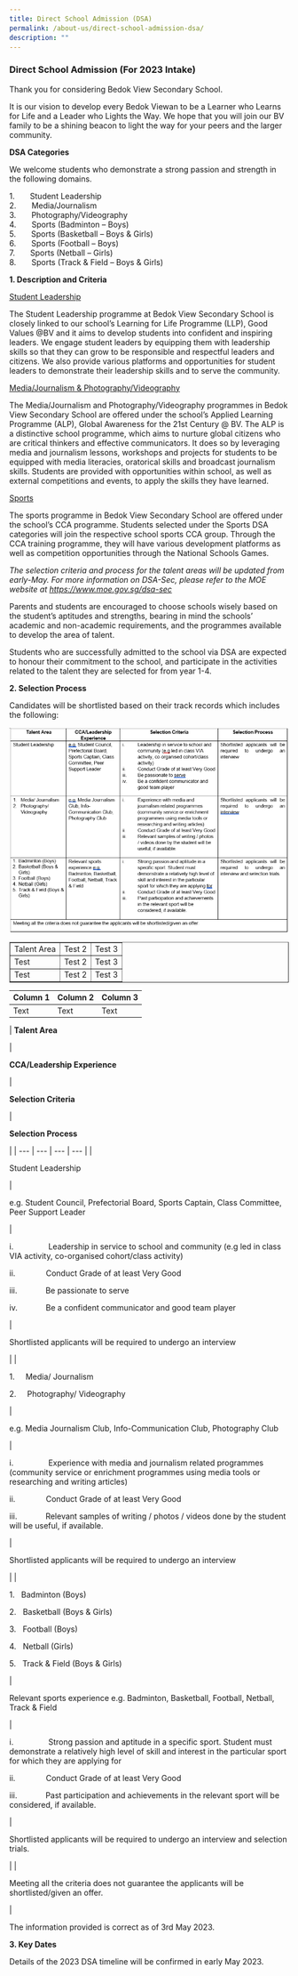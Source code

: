 ```yaml
---
title: Direct School Admission (DSA)
permalink: /about-us/direct-school-admission-dsa/
description: ""
---
```

### Direct School Admission (For 2023 Intake)

       
Thank you for considering Bedok View Secondary School.

It is our vision to develop every Bedok Viewan to be a Learner who Learns for Life and a Leader who Lights the Way. We hope that you will join our BV family to be a shining beacon to light the way for your peers and the larger community.

**DSA Categories**

We welcome students who demonstrate a strong passion and strength in the following domains.

1.&nbsp;&nbsp;&nbsp;&nbsp;&nbsp;&nbsp; Student Leadership<br>
2.&nbsp;&nbsp;&nbsp;&nbsp;&nbsp;&nbsp; Media/Journalism<br>
3.&nbsp;&nbsp;&nbsp;&nbsp;&nbsp;&nbsp; Photography/Videography<br>
4.&nbsp;&nbsp;&nbsp;&nbsp;&nbsp;&nbsp; Sports (Badminton – Boys)<br>
5.&nbsp;&nbsp;&nbsp;&nbsp;&nbsp;&nbsp; Sports (Basketball – Boys &amp; Girls)<br>
6.&nbsp;&nbsp;&nbsp;&nbsp;&nbsp;&nbsp; Sports (Football – Boys)<br>
7.&nbsp;&nbsp;&nbsp;&nbsp;&nbsp;&nbsp; Sports (Netball – Girls)<br>
8.&nbsp;&nbsp;&nbsp;&nbsp;&nbsp;&nbsp; Sports (Track &amp; Field – Boys &amp; Girls)

**1. Description and Criteria**

<u>Student Leadership</u>

The Student Leadership programme at Bedok View Secondary School is closely linked to our school’s Learning for Life Programme (LLP), Good Values @BV and it aims to develop students into confident and inspiring leaders. We engage student leaders by equipping them with leadership skills so that they can grow to be responsible and respectful leaders and citizens. We also provide various platforms and opportunities for student leaders to demonstrate their leadership skills and to serve the community.

<u>Media/Journalism &amp; Photography/Videography</u>

The Media/Journalism and Photography/Videography programmes in Bedok View Secondary School are offered under the school’s Applied Learning Programme (ALP), Global Awareness for the 21st Century @ BV. The ALP is a distinctive school programme, which aims to nurture global citizens who are critical thinkers and effective communicators. It does so by leveraging media and journalism lessons, workshops and projects for students to be equipped with media literacies, oratorical skills and broadcast journalism skills. Students are provided with opportunities within school, as well as external competitions and events, to apply the skills they have learned.

<u>Sports</u>

The sports programme in Bedok View Secondary School are offered under the school’s CCA programme. Students selected under the Sports DSA categories will join the respective school sports CCA group. Through the CCA training programme, they will have various development platforms as well as competition opportunities through the National Schools Games.

_The selection criteria and process for the talent areas will be updated from early-May. For more information on DSA-Sec, please refer to the MOE website at https://www.moe.gov.sg/dsa-sec_

Parents and students are encouraged to choose schools wisely based on the student’s aptitudes and strengths, bearing in mind the schools’ academic and non-academic requirements, and the programmes available to develop the area of talent.

Students who are successfully admitted to the school via DSA are expected to honour their commitment to the school, and participate in the activities related to the talent they are selected for from year 1-4.

**2. Selection Process**

      
Candidates will be shortlisted based on their track records which includes the following:

![](/images/dsa%20selection%20criteria.png)







<table border="1|0">
	<tbody><tr>
		<td>
			Talent Area
		</td>
			<td>
			Test 2
		</td>
		<td>
			Test 3
		</td>
	</tr>
	<tr>
		<td>
			Test
		</td>
			<td>
			Test 2
		</td>
		<td>
			Test 3
		</td>
	</tr>
	<tr>
		<td>
			Test
		</td>
			<td>
			Test 2
		</td>
		<td>
			Test 3
		</td>
	</tr>
	</tbody></table>

| Column 1 | Column 2 | Column 3 |
| -------- | -------- | -------- |
| Text     | Text     | Text     |




| 
**Talent Area**

 | 

**CCA/Leadership Experience**

 | 

**Selection Criteria**

 | 

**Selection Process**

 |
| --- | --- | --- | --- |
| 

Student Leadership

 | 

e.g. Student Council, Prefectorial Board, Sports Captain, Class Committee, Peer Support Leader

 | 

i.&nbsp;&nbsp;&nbsp;&nbsp;&nbsp;&nbsp;&nbsp;&nbsp;&nbsp;&nbsp;&nbsp;&nbsp;&nbsp;&nbsp;&nbsp; Leadership in service to school and community (e.g led in class VIA activity, co-organised cohort/class activity)

ii.&nbsp;&nbsp;&nbsp;&nbsp;&nbsp;&nbsp;&nbsp;&nbsp;&nbsp;&nbsp;&nbsp;&nbsp;&nbsp; Conduct Grade of at least Very Good

iii.&nbsp;&nbsp;&nbsp;&nbsp;&nbsp;&nbsp;&nbsp;&nbsp;&nbsp;&nbsp;&nbsp;&nbsp; Be passionate to serve

iv.&nbsp;&nbsp;&nbsp;&nbsp;&nbsp;&nbsp;&nbsp;&nbsp;&nbsp;&nbsp;&nbsp;&nbsp; Be a confident communicator and good team player

 | 

Shortlisted applicants will be required to undergo an interview

 |
| 

1.&nbsp;&nbsp;&nbsp;&nbsp; Media/ Journalism

2.&nbsp;&nbsp;&nbsp;&nbsp; Photography/ Videography

 | 

e.g. Media Journalism Club, Info-Communication Club, Photography Club

 | 

i.&nbsp;&nbsp;&nbsp;&nbsp;&nbsp;&nbsp;&nbsp;&nbsp;&nbsp;&nbsp;&nbsp;&nbsp;&nbsp;&nbsp;&nbsp; Experience with media and journalism related programmes (community service or enrichment programmes using media tools or researching and writing articles)

ii.&nbsp;&nbsp;&nbsp;&nbsp;&nbsp;&nbsp;&nbsp;&nbsp;&nbsp;&nbsp;&nbsp;&nbsp;&nbsp; Conduct Grade of at least Very Good

iii.&nbsp;&nbsp;&nbsp;&nbsp;&nbsp;&nbsp;&nbsp;&nbsp;&nbsp;&nbsp;&nbsp;&nbsp; Relevant samples of writing / photos / videos done by the student will be useful, if available.

 | 

Shortlisted applicants will be required to undergo an interview

 |
| 

1.&nbsp;&nbsp; Badminton (Boys)

2.&nbsp;&nbsp; Basketball (Boys &amp; Girls)

3.&nbsp;&nbsp; Football (Boys)

4.&nbsp;&nbsp; Netball (Girls)

5.&nbsp;&nbsp; Track &amp; Field (Boys &amp; Girls)

 | 

Relevant sports experience e.g. Badminton, Basketball, Football, Netball, Track &amp; Field

 | 

i.&nbsp;&nbsp;&nbsp;&nbsp;&nbsp;&nbsp;&nbsp;&nbsp;&nbsp;&nbsp;&nbsp;&nbsp;&nbsp;&nbsp;&nbsp; Strong passion and aptitude in a specific sport. Student must demonstrate a relatively high level of skill and interest in the particular sport for which they are applying for

ii.&nbsp;&nbsp;&nbsp;&nbsp;&nbsp;&nbsp;&nbsp;&nbsp;&nbsp;&nbsp;&nbsp;&nbsp;&nbsp; Conduct Grade of at least Very Good

iii.&nbsp;&nbsp;&nbsp;&nbsp;&nbsp;&nbsp;&nbsp;&nbsp;&nbsp;&nbsp;&nbsp;&nbsp; Past participation and achievements in the relevant sport will be considered, if available.

 | 

Shortlisted applicants will be required to undergo an interview and selection trials.

 |
| 

Meeting all the criteria does not guarantee the applicants will be shortlisted/given an offer.

 |

The information provided is correct as of 3rd May 2023.

**3. Key Dates**

Details of the 2023 DSA timeline will be confirmed in early May 2023.
